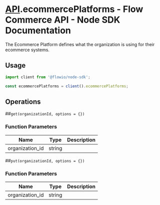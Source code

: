 # [API](README.md).ecommercePlatforms - Flow Commerce API - Node SDK Documentation

The Ecommerce Platform defines what the organization is using for their ecommerce systems.

## Usage

```JavaScript
import client from '@flowio/node-sdk';

const ecommercePlatforms = client().ecommercePlatforms;
```

## Operations

##`get(organizationId, options = {})`

### Function Parameters

| Name  | Type | Description |
| ---- | ---- | ---- |
| organization_id | string |  |


##`put(organizationId, options = {})`

### Function Parameters

| Name  | Type | Description |
| ---- | ---- | ---- |
| organization_id | string |  |


